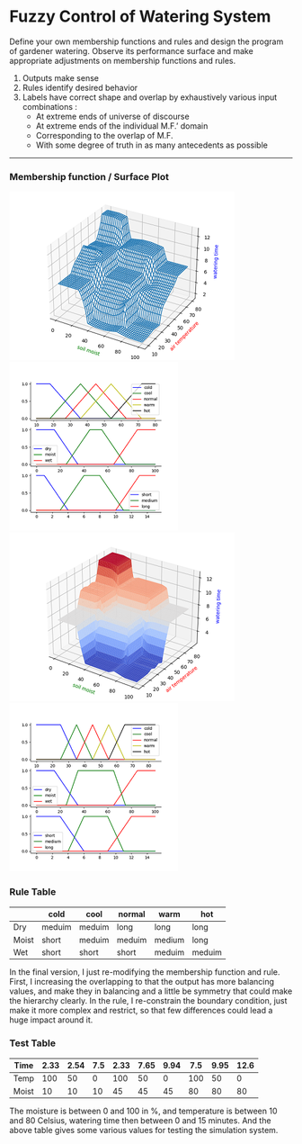 # Fuzzy Control of Watering System
Define your own membership functions and rules and design the program of gardener watering. Observe its performance surface and make appropriate adjustments on membership functions and rules.
1. Outputs make sense
2. Rules identify desired behavior 
3. Labels have correct shape and overlap by exhaustively various input combinations : 
   * At extreme ends of universe of discourse
   * At extreme ends of the individual M.F.’ domain
   * Corresponding to the overlap of M.F.
   * With some degree of truth in as many antecedents as possible

---

### Membership function / Surface Plot
![image](./Figures/v3-1.png)![image](./Figures/v3-2.png)
![image](./Figures/Final-1.png)![image](./Figures/Final-2.png)

### Rule Table
|        |   cold |  cool | normal |  warm  |   hot  |
| -------| ------ | ------|------- | -------|--------|
|  Dry   | meduim | meduim|  long  |  long  |  long  |
|  Moist |  short | meduim| meduim | medium |  long  |
|  Wet   |  short | short | short  | meduim | meduim |

In the final version, I just re-modifying the membership function and rule. First, I increasing the overlapping to that the output has more balancing values, and make they in balancing and a little be symmetry that could make the hierarchy clearly. In the rule, I re-constrain the boundary condition, just make it more complex and restrict, so that few differences could lead a huge impact around it.

### Test Table
|  Time  |   2.33 |  2.54 |   7.5  |  2.33  |   7.65 | 9.94 | 7.5 | 9.95 | 12.6 |
| -------| ------ | ------|------- | -------|--------|------|-----|------|------|
|  Temp  |   100  | 50    |  0     |  100   |  50    | 0    | 100 | 50   | 0    |
|  Moist |  10    | 10    | 10     | 45     |  45    |  45  | 80  | 80   | 80   |

The moisture is between 0 and 100 in %, and temperature is between 10 and 80 Celsius, watering time then between 0 and 15 minutes. And the above table gives some various values for testing the simulation system.
